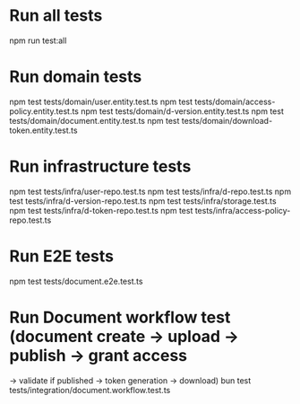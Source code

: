 # Run all tests
npm run test:all

# Run domain tests
npm test tests/domain/user.entity.test.ts
npm test tests/domain/access-policy.entity.test.ts
npm test tests/domain/d-version.entity.test.ts
npm test tests/domain/document.entity.test.ts
npm test tests/domain/download-token.entity.test.ts

# Run infrastructure tests
npm test tests/infra/user-repo.test.ts
npm test tests/infra/d-repo.test.ts
npm test tests/infra/d-version-repo.test.ts
npm test tests/infra/storage.test.ts
npm test tests/infra/d-token-repo.test.ts
npm test tests/infra/access-policy-repo.test.ts

# Run E2E tests
npm test tests/document.e2e.test.ts

# Run Document workflow test (document create -> upload -> publish -> grant access 
-> validate if published  -> token generation -> download)
bun test tests/integration/document.workflow.test.ts


